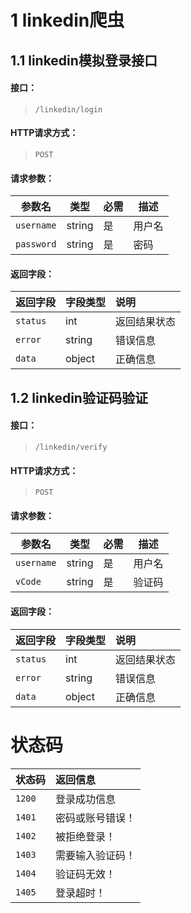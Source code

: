 # 1 linkedin爬虫
## 1.1 linkedin模拟登录接口
#### 接口：
> `/linkedin/login`
#### HTTP请求方式：
> `POST`
#### 请求参数：
|参数名|类型|必需|描述|
|---|---|---|---|
|`username`| string | 是 | 用户名|
|`password`| string | 是 | 密码|
#### 返回字段：
|返回字段|字段类型|说明 |
|:----- |:------|:----------------------------- |
|`status`   |int |返回结果状态 |
|`error`|string |错误信息 |
|`data`|object|正确信息|

## 1.2 linkedin验证码验证
#### 接口：
> `/linkedin/verify`
#### HTTP请求方式：
> `POST`
#### 请求参数：
|参数名|类型|必需|描述|
|---|---|---|---|
|`username`| string | 是 | 用户名|
|`vCode`| string | 是 |验证码|
#### 返回字段：
|返回字段|字段类型|说明 |
|:----- |:------|:----------------------------- |
|`status`   |int |返回结果状态 |
|`error`|string |错误信息 |
|`data`|object|正确信息|

# 状态码
|状态码|返回信息|
|:----- |:------|
|`1200` | 登录成功信息 |
|`1401`   |密码或账号错误！|
|`1402`   |被拒绝登录！|
|`1403`   |需要输入验证码！|
|`1404`   |验证码无效！|
|`1405`   |登录超时！|

